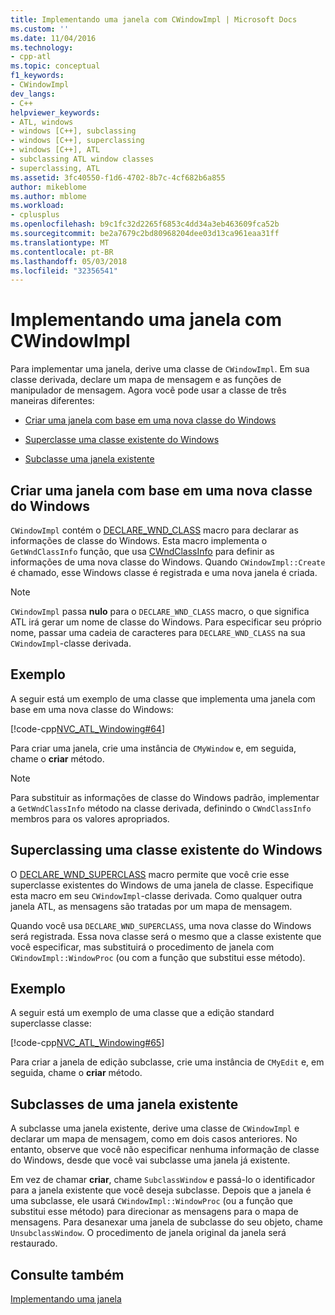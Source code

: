 ```yaml
---
title: Implementando uma janela com CWindowImpl | Microsoft Docs
ms.custom: ''
ms.date: 11/04/2016
ms.technology:
- cpp-atl
ms.topic: conceptual
f1_keywords:
- CWindowImpl
dev_langs:
- C++
helpviewer_keywords:
- ATL, windows
- windows [C++], subclassing
- windows [C++], superclassing
- windows [C++], ATL
- subclassing ATL window classes
- superclassing, ATL
ms.assetid: 3fc40550-f1d6-4702-8b7c-4cf682b6a855
author: mikeblome
ms.author: mblome
ms.workload:
- cplusplus
ms.openlocfilehash: b9c1fc32d2265f6853c4dd34a3eb463609fca52b
ms.sourcegitcommit: be2a7679c2bd80968204dee03d13ca961eaa31ff
ms.translationtype: MT
ms.contentlocale: pt-BR
ms.lasthandoff: 05/03/2018
ms.locfileid: "32356541"
---
```

# <a name="implementing-a-window-with-cwindowimpl"></a>Implementando uma janela com CWindowImpl
Para implementar uma janela, derive uma classe de `CWindowImpl`. Em sua classe derivada, declare um mapa de mensagem e as funções de manipulador de mensagem. Agora você pode usar a classe de três maneiras diferentes:  
  
-   [Criar uma janela com base em uma nova classe do Windows](#_atl_creating_a_window_based_on_a_new_windows_class)  
  
-   [Superclasse uma classe existente do Windows](#_atl_superclassing_an_existing_windows_class)  
  
-   [Subclasse uma janela existente](#_atl_subclassing_an_existing_window)  
  
##  <a name="_atl_creating_a_window_based_on_a_new_windows_class"></a> Criar uma janela com base em uma nova classe do Windows  
 `CWindowImpl` contém o [DECLARE_WND_CLASS](reference/window-class-macros.md#declare_wnd_class) macro para declarar as informações de classe do Windows. Esta macro implementa o `GetWndClassInfo` função, que usa [CWndClassInfo](../atl/reference/cwndclassinfo-class.md) para definir as informações de uma nova classe do Windows. Quando `CWindowImpl::Create` é chamado, esse Windows classe é registrada e uma nova janela é criada.  
  
> [!NOTE]
>  `CWindowImpl` passa **nulo** para o `DECLARE_WND_CLASS` macro, o que significa ATL irá gerar um nome de classe do Windows. Para especificar seu próprio nome, passar uma cadeia de caracteres para `DECLARE_WND_CLASS` na sua `CWindowImpl`-classe derivada.  
  
## <a name="example"></a>Exemplo  
 A seguir está um exemplo de uma classe que implementa uma janela com base em uma nova classe do Windows:  
  
 [!code-cpp[NVC_ATL_Windowing#64](../atl/codesnippet/cpp/implementing-a-window-with-cwindowimpl_1.h)]  
  
 Para criar uma janela, crie uma instância de `CMyWindow` e, em seguida, chame o **criar** método.  
  
> [!NOTE]
>  Para substituir as informações de classe do Windows padrão, implementar a `GetWndClassInfo` método na classe derivada, definindo o `CWndClassInfo` membros para os valores apropriados.  
  
##  <a name="_atl_superclassing_an_existing_windows_class"></a> Superclassing uma classe existente do Windows  
 O [DECLARE_WND_SUPERCLASS](reference/window-class-macros.md#declare_wnd_superclass) macro permite que você crie esse superclasse existentes do Windows de uma janela de classe. Especifique esta macro em seu `CWindowImpl`-classe derivada. Como qualquer outra janela ATL, as mensagens são tratadas por um mapa de mensagem.  
  
 Quando você usa `DECLARE_WND_SUPERCLASS`, uma nova classe do Windows será registrada. Essa nova classe será o mesmo que a classe existente que você especificar, mas substituirá o procedimento de janela com `CWindowImpl::WindowProc` (ou com a função que substitui esse método).  
  
## <a name="example"></a>Exemplo  
 A seguir está um exemplo de uma classe que a edição standard superclasse classe:  
  
 [!code-cpp[NVC_ATL_Windowing#65](../atl/codesnippet/cpp/implementing-a-window-with-cwindowimpl_2.h)]  
  
 Para criar a janela de edição subclasse, crie uma instância de `CMyEdit` e, em seguida, chame o **criar** método.  
  
##  <a name="_atl_subclassing_an_existing_window"></a> Subclasses de uma janela existente  
 A subclasse uma janela existente, derive uma classe de `CWindowImpl` e declarar um mapa de mensagem, como em dois casos anteriores. No entanto, observe que você não especificar nenhuma informação de classe do Windows, desde que você vai subclasse uma janela já existente.  
  
 Em vez de chamar **criar**, chame `SubclassWindow` e passá-lo o identificador para a janela existente que você deseja subclasse. Depois que a janela é uma subclasse, ele usará `CWindowImpl::WindowProc` (ou a função que substitui esse método) para direcionar as mensagens para o mapa de mensagens. Para desanexar uma janela de subclasse do seu objeto, chame `UnsubclassWindow`. O procedimento de janela original da janela será restaurado.  
  
## <a name="see-also"></a>Consulte também  
 [Implementando uma janela](../atl/implementing-a-window.md)

